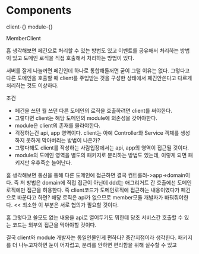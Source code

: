 # Components


client-{}
module-{}



MemberClient

흠 생각해보면 페긴으로 처리할 수 있는 방법도 있고
이벤트를 공유해서 처리하는 방법이 있고
도메인 로직을 직접 호출해서 처리하는 방법이 있다.

서버를 잘게 나눌꺼면 페긴인데
하나로 통합해둘꺼면 굳이 그럴 이유는 없다.
그렇다고 다른 도메인을 호출할 때 client를 주입받는 것을 구성한 상태에서 페긴안쓴다고 다르게 처리하는 것도 이상하다.

조건
- 페긴을 쓰던 뭘 쓰던 다른 도메인의 로직을 호출하려면 client를 써야한다.
- 그렇다면 client는 해당 도메인의 module에 의존성을 갖어야한다.
- module은 client의 존재를 몰라야한다.
- 걱정하는건 api, app 영역이다. client는 아예 Controller와 Service 객체를 생성하지 못하게 막아버리는 방법이 나은가?
- 그렇다해도 client를 작성하는 사람입장에서는 api, app의 영역이 접근될 것이다.
- module의 도메인 영역을 별도의 패키지로 분리하는 방법도 있는데, 이렇게 되면 패키지만 우후죽순 늘어난다.


흠 생각해보면 통신을 통해 다른 도메인에 접근하면 결국 컨트롤러->app->domain이다.
즉 저 방법은 domain에 직접 접근이 아닌데
ddd는 애그리거트 간 호출에선 도메인 로직에만 접근을 허용한다.
즉 client코드가 도메인로직에 접근하는 내용이였다가 페긴으로 바꾼다고 하면?
해당 로직은 api가 없으므로 member모듈 개발자가 바꿔줘야한다. << 최소한 이 부분은 서로 협의가 필요할 것이다.

흠 그렇다고 쓸모도 없는 내용을 api로 열어두기도 뭐한데
당초 서비스간 호출할 수 있는 코드는 외부의 접근을 막아야할 것이다.

결국 client와 module 개발자는 동일인물인게 편하다?
중간지점이라 생각한다. 패키지를 더 나누고자하면 눈이 어지럽고, 분리를 안하면 편리함을 위해 실수할 수 있고



